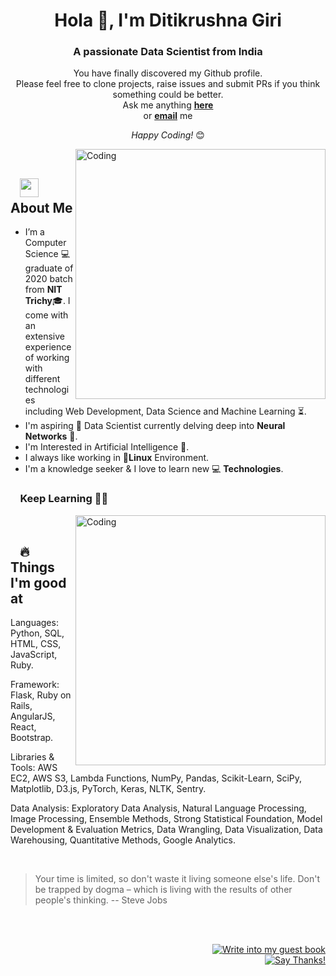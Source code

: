 <h1 align="center">Hola 👋, I'm Ditikrushna Giri</h1>
<h3 align="center">A passionate Data Scientist from India</h3>
<div align="center">
You have finally discovered my Github profile. <br>
Please feel free to clone projects, raise issues and submit PRs if you think something could be better. <br>
Ask me anything <a href="https://github.com/ditikrushna/ditikrushna/issues/new"><b>here</b></a><br>
or <a href="mailto:ditikrushna.nitt@gmail.com"><b>email</b></a> me

<i>Happy Coding!</i> 😊
</div>

<img align="right" alt="Coding" width="400" src="https://media.giphy.com/media/Y4ak9Ki2GZCbJxAnJD/giphy.gif">
</br>

## &nbsp; &nbsp;<img src="https://media.giphy.com/media/WUlplcMpOCEmTGBtBW/giphy.gif" width="30"> **About Me**
- I’m a Computer Science 💻 graduate of 2020 batch from **NIT Trichy**🎓. I come with an extensive experience of working with different technologies including Web Development, Data Science and Machine Learning ⏳. 
- I'm aspiring 🔭️ Data Scientist currently delving deep into **Neural Networks** 🚂.
- I'm  Interested in Artificial Intelligence 🤔. 
- I always like working in 🐧️**Linux** Environment.
- I'm a knowledge seeker & I love to learn new 💻 **Technologies**.

### &nbsp; &nbsp; **Keep Learning** 👨‍🎓️️

<img align="right" alt="Coding" width="400" src="https://media.giphy.com/media/3bgcPpDaikspxiUHlH/giphy.gif"/>
</br>

## &nbsp; &nbsp;🔥 **Things I'm good at** 

Languages: Python, SQL, HTML, CSS, JavaScript, Ruby.

Framework: Flask, Ruby on Rails, AngularJS, React, Bootstrap.

Libraries & Tools: AWS EC2, AWS S3, Lambda Functions, NumPy, Pandas, Scikit-Learn, SciPy, Matplotlib, D3.js, PyTorch, Keras, NLTK, Sentry.

Data Analysis: Exploratory Data Analysis, Natural Language Processing, Image Processing, Ensemble Methods, Strong Statistical Foundation, Model Development & Evaluation Metrics, Data Wrangling, Data Visualization, Data Warehousing, Quantitative Methods, Google Analytics.










<br/>

> Your time is limited, so don't waste it living someone else's life. Don't be trapped by dogma – which is living with the results of other people's thinking.
> -- Steve Jobs







<div align="right">
<!-- 
[![Write into my guest book](https://img.shields.io/badge/-___%20%F0%9F%96%8B%20Write%20into%20my%20guest%20book-red?style=flat-round)](https://github.com/sriharikapu/sriharikapu/issues/new?template=Guestbook_entry.md&title=Adding+<username>+to+guestbook) 
<a   href="https://github.com/sriharikapu/sriharikapu/issues/new?template=Guestbook_entry.md&title=Adding+<username>+to+guestbook">
<strong> ___ 🖋 Write into my guest book</strong></a>
-->
<br/>
<br/>  

[![Write into my guest book](https://img.shields.io/badge/-___%20%F0%9F%96%8B%20Write%20into%20my%20guest%20book-red?style=flat-round)](https://github.com/ditikrushna/ditikrushna/issues/new?template=Guestbook_entry.md&title=Adding+<username>+to+guestbook)
<br/>
[![Say Thanks!](https://img.shields.io/badge/Say%20Thanks-!-1EAEDB.svg)](https://saythanks.io/to/diti.geek@gmail.com)

</div>


<!--
- 🌱 I’m currently learning **Deep Learning , Optimization**

- 💬 Ask me about **Data Science**

- 📫 How to reach me **ditikrushna.nitt@gmail.com**

- ⚡ Fun fact **Coffee over Chai**

<p align="left"><img src="https://devicons.github.io/devicon/devicon.git/icons/amazonwebservices/amazonwebservices-original-wordmark.svg" alt="aws" width="40" height="40"/> <img src="https://devicons.github.io/devicon/devicon.git/icons/bootstrap/bootstrap-plain.svg" alt="bootstrap" width="40" height="40"/> <img src="https://devicons.github.io/devicon/devicon.git/icons/c/c-original.svg" alt="c" width="40" height="40"/> <img src="https://devicons.github.io/devicon/devicon.git/icons/cplusplus/cplusplus-original.svg" alt="cplusplus" width="40" height="40"/> <img src="https://devicons.github.io/devicon/devicon.git/icons/css3/css3-original-wordmark.svg" alt="css3" width="40" height="40"/> <img src="https://devicons.github.io/devicon/devicon.git/icons/d3js/d3js-original.svg" alt="d3js" width="40" height="40"/> <img src="https://devicons.github.io/devicon/devicon.git/icons/django/django-original.svg" alt="django" width="40" height="40"/> <img src="https://devicons.github.io/devicon/devicon.git/icons/docker/docker-original-wordmark.svg" alt="docker" width="40" height="40"/> <img src="https://www.vectorlogo.zone/logos/git-scm/git-scm-icon.svg" alt="git" width="40" height="40"/> <img src="https://devicons.github.io/devicon/devicon.git/icons/html5/html5-original-wordmark.svg" alt="html5" width="40" height="40"/> <img src="https://www.vectorlogo.zone/logos/kubernetes/kubernetes-icon.svg" alt="kubernetes" width="40" height="40"/> <img src="https://devicons.github.io/devicon/devicon.git/icons/linux/linux-original.svg" alt="linux" width="40" height="40"/> <img src="https://devicons.github.io/devicon/devicon.git/icons/mongodb/mongodb-original-wordmark.svg" alt="mongodb" width="40" height="40"/> <img src="https://devicons.github.io/devicon/devicon.git/icons/mysql/mysql-original-wordmark.svg" alt="mysql" width="40" height="40"/> <img src="https://www.vectorlogo.zone/logos/opencv/opencv-icon.svg" alt="opencv" width="40" height="40"/> <img src="https://devicons.github.io/devicon/devicon.git/icons/python/python-original.svg" alt="python" width="40" height="40"/> <img src="https://www.vectorlogo.zone/logos/tensorflow/tensorflow-icon.svg" alt="tensorflow" width="40" height="40"/></p><img align="center" src="https://github-readme-stats.vercel.app/api?username=ditikrushna&show_icons=true" alt="ditikrushna" />

<p align="center">
<a href="https://twitter.com/ditikrushnagiri" target="blank"><img align="center" src="https://cdn.jsdelivr.net/npm/simple-icons@3.0.1/icons/twitter.svg" alt="ditikrushnagiri" height="30" width="30" /></a>
<a href="https://linkedin.com/in/ditikrushnagiri" target="blank"><img align="center" src="https://cdn.jsdelivr.net/npm/simple-icons@3.0.1/icons/linkedin.svg" alt="ditikrushnagiri" height="30" width="30" /></a>
<a href="https://fb.com/diti.giri" target="blank"><img align="center" src="https://cdn.jsdelivr.net/npm/simple-icons@3.0.1/icons/facebook.svg" alt="diti.giri" height="30" width="30" /></a>
</p>
-->
